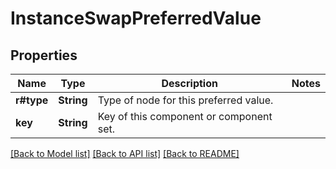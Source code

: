# InstanceSwapPreferredValue

## Properties

Name | Type | Description | Notes
------------ | ------------- | ------------- | -------------
**r#type** | **String** | Type of node for this preferred value. | 
**key** | **String** | Key of this component or component set. | 

[[Back to Model list]](../README.md#documentation-for-models) [[Back to API list]](../README.md#documentation-for-api-endpoints) [[Back to README]](../README.md)


